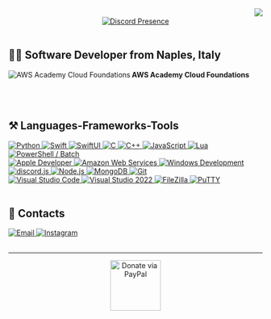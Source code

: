 <img align="right" src="https://visitor-badge.laobi.icu/badge?page_id=lorenzomatrullo.lorenzomatrullo&left_color=%23262831&right_color=%23262831"/>

<br>

<div align="center">
    <a href="https://lorenzomatrullo.dev/" target="_blank">
        <img src="https://lanyard.cnrad.dev/api/307921446225838080" title="Discord Presence">
    </a>
</div>

<br>

<h2 align="left">👨‍💻 Software Developer from Naples, Italy</h2>

<img align="left" src="http://nas.lorenzomatrullo.dev/github-profile/aws-academy-foundations.png" title="AWS Academy Cloud Foundations"/>  **AWS Academy Cloud Foundations**
<br><br><br><br>

<h2 align="left">⚒️ Languages-Frameworks-Tools</h2>
<div class="frameworks" align="left">
    <a href="https://github.com/lorenzomatrullo/Python" target="_blank" rel="noreferrer">
        <img src="http://nas.lorenzomatrullo.dev/github-profile/python.svg" title="Python">
    </a>
    <a href="https://github.com/lorenzomatrullo/Swift" target="_blank" rel="noreferrer">
        <img src="http://nas.lorenzomatrullo.dev/github-profile/swift.svg" title="Swift">
    </a>
    <a href="https://github.com/lorenzomatrullo/Swift" target="_blank" rel="noreferrer">
        <img src="http://nas.lorenzomatrullo.dev/github-profile/swiftui.png" title="SwiftUI">
    </a>
    <a href="https://github.com/lorenzomatrullo/c-programming" target="_blank" rel="noreferrer">
        <img src="http://nas.lorenzomatrullo.dev/github-profile/c.svg" title="C">
    </a>
    <a href="https://github.com/lorenzomatrullo/cpp" target="_blank" rel="noreferrer">
        <img src="http://nas.lorenzomatrullo.dev/github-profile/cpp.svg" title="C++">
    </a>
    <a href="https://github.com/lorenzomatrullo/JavaScript" target="_blank" rel="noreferrer">
        <img src="http://nas.lorenzomatrullo.dev/github-profile/javascript.svg" title="JavaScript">
    </a>
    <a href="https://github.com/lorenzomatrullo/Lua" target="_blank" rel="noreferrer">
        <img src="http://nas.lorenzomatrullo.dev/github-profile/lua.svg" title="Lua">
    </a>
    <a href="https://github.com/lorenzomatrullo/Batch" target="_blank" rel="noreferrer">
        <img src="http://nas.lorenzomatrullo.dev/github-profile/powershell.svg?v=2" title="PowerShell / Batch">
    </a>
    <br>
    <a href="https://developer.apple.com/" target="_blank" rel="noreferrer">
        <img src="http://nas.lorenzomatrullo.dev/github-profile/apple.svg" title="Apple Developer">
    </a>
    <a href="https://aws.amazon.com/training/awsacademy/" target="_blank" rel="noreferrer">
        <img src="http://nas.lorenzomatrullo.dev/github-profile/aws.svg" title="Amazon Web Services">
    </a>
    <a href="https://learn.microsoft.com/en-us/windows/" target="_blank" rel="noreferrer">
        <img src="http://nas.lorenzomatrullo.dev/github-profile/windows.svg" title="Windows Development">
    </a>
    <a href="https://discord.js.org/" target="_blank" rel="noreferrer">
        <img src="http://nas.lorenzomatrullo.dev/github-profile/discordjs.svg" title="discord.js">
    </a>
    <a href="https://nodejs.org/en" target="_blank" rel="noreferrer">
        <img src="http://nas.lorenzomatrullo.dev/github-profile/nodejs.svg" title="Node.js">
    </a>
    <a href="https://www.mongodb.com/" target="_blank" rel="noreferrer">
        <img src="http://nas.lorenzomatrullo.dev/github-profile/mongodb.svg" title="MongoDB">
    </a>
    <a href="https://git-scm.com/" target="_blank" rel="noreferrer">
        <img src="http://nas.lorenzomatrullo.dev/github-profile/git.svg" title="Git">
    </a>
    <br>
    <a href="https://code.visualstudio.com/" target="_blank" rel="noreferrer">
        <img src="http://nas.lorenzomatrullo.dev/github-profile/vscode.svg" title="Visual Studio Code">
    </a>
    <a href="https://visualstudio.microsoft.com/vs/" target="_blank" rel="noreferrer">
        <img src="http://nas.lorenzomatrullo.dev/github-profile/vs2022.svg" title="Visual Studio 2022">
    </a>
    <a href="https://filezilla-project.org/" target="_blank" rel="noreferrer">
        <img src="http://nas.lorenzomatrullo.dev/github-profile/filezilla.svg" title="FileZilla">
    </a>
    <a href="https://www.putty.org/" target="_blank" rel="noreferrer">
        <img src="http://nas.lorenzomatrullo.dev/github-profile/putty2.svg" title="PuTTY">
    </a>
</div>

<br>

<h2> 📓 Contacts </h2>
<div class="contacts" align="left">
    <a href="mailto:contact@lorenzomatrullo.dev" target="_blank" rel="noreferrer">
        <img src="http://nas.lorenzomatrullo.dev/github-profile/gmail.svg" title="Email">
    </a>
    <a href="https://www.instagram.com/lorenzomatrullo/" target="_blank" rel="noreferrer">
        <img src="http://nas.lorenzomatrullo.dev/github-profile/instagram.svg" title="Instagram">
    </a>
</div>

<br>
<hr>

<div align="center">
    <a href="https://www.paypal.com/paypalme/lorenzomatrullo" target="_blank">
        <img style='border:0px;height:100px' src="http://nas.lorenzomatrullo.dev/github-profile/paypal-button.png" title="Donate via PayPal">
    </a>
</div>
